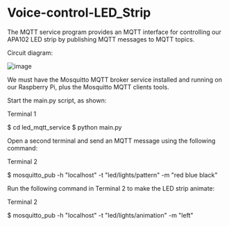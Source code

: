 # Voice-control-LED_Strip

The MQTT service program provides an MQTT interface for controlling our 
APA102 LED strip by publishing MQTT messages to MQTT topics.


Circuit diagram:

![image](https://user-images.githubusercontent.com/115898447/196006075-2241e596-076e-4a12-8260-4356bd0a8e47.png)


We must have the Mosquitto MQTT broker service installed and running on our
Raspberry Pi, plus the Mosquitto MQTT clients tools.

Start the main.py script, as shown:

Terminal 1

  $ cd led_mqtt_service
  $ python main.py


Open a second terminal and send an MQTT message using the following command:

Terminal 2

  $ mosquitto_pub -h "localhost" -t "led/lights/pattern" -m "red blue black"

Run the following command in Terminal 2 to make the LED strip animate:

Terminal 2

  $ mosquitto_pub -h "localhost" -t "led/lights/animation" -m "left"

